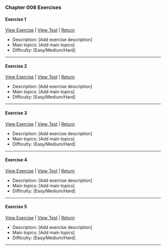 ﻿### Chapter 008 Exercises

#### Exercise 1

[View Exercise](Chapter008Exercise1.java) | [View Test](../../../test/java/Chapter008/Chapter008Exercise1Test.java) | [Return](../../../../README.md)

- Description: [Add exercise description]
- Main topics: [Add main topics]
- Difficulty: [Easy/Medium/Hard]

---
#### Exercise 2

[View Exercise](Chapter008Exercise2.java) | [View Test](../../../test/java/Chapter008/Chapter008Exercise2Test.java) | [Return](../../../../README.md)

- Description: [Add exercise description]
- Main topics: [Add main topics]
- Difficulty: [Easy/Medium/Hard]

---
#### Exercise 3

[View Exercise](Chapter008Exercise3.java) | [View Test](../../../test/java/Chapter008/Chapter008Exercise3Test.java) | [Return](../../../../README.md)

- Description: [Add exercise description]
- Main topics: [Add main topics]
- Difficulty: [Easy/Medium/Hard]

---
#### Exercise 4

[View Exercise](Chapter008Exercise4.java) | [View Test](../../../test/java/Chapter008/Chapter008Exercise4Test.java) | [Return](../../../../README.md)

- Description: [Add exercise description]
- Main topics: [Add main topics]
- Difficulty: [Easy/Medium/Hard]

---
#### Exercise 5

[View Exercise](Chapter008Exercise5.java) | [View Test](../../../test/java/Chapter008/Chapter008Exercise5Test.java) | [Return](../../../../README.md)

- Description: [Add exercise description]
- Main topics: [Add main topics]
- Difficulty: [Easy/Medium/Hard]

---
